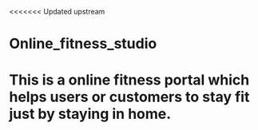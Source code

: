 <<<<<<< Updated upstream
# Online_fitness_studio
This is a online fitness portal which helps users or customers to stay fit just by staying in home.
=======

